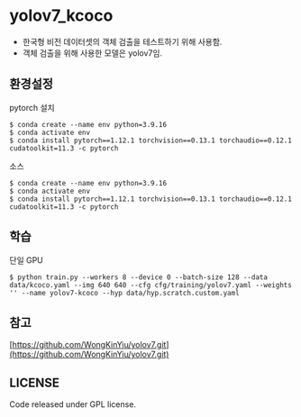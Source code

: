 # yolov7_kcoco

* 한국형 비전 데이터셋의 객체 검출을 테스트하기 위해 사용함.
* 객체 검출을 위해 사용한 모델은 yolov7임.

## 환경설정
pytorch 설치
``` shell
$ conda create --name env python=3.9.16
$ conda activate env
$ conda install pytorch==1.12.1 torchvision==0.13.1 torchaudio==0.12.1 cudatoolkit=11.3 -c pytorch
```
소스
``` shell
$ conda create --name env python=3.9.16
$ conda activate env
$ conda install pytorch==1.12.1 torchvision==0.13.1 torchaudio==0.12.1 cudatoolkit=11.3 -c pytorch
```

## 학습
단일 GPU
``` shell
$ python train.py --workers 8 --device 0 --batch-size 128 --data data/kcoco.yaml --img 640 640 --cfg cfg/training/yolov7.yaml --weights '' --name yolov7-kcoco --hyp data/hyp.scratch.custom.yaml
```


## 참고
[https://github.com/WongKinYiu/yolov7.git](https://github.com/WongKinYiu/yolov7.git)
## LICENSE
Code released under GPL license.
